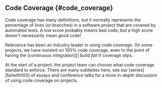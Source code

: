 ## Code Coverage {#code_coverage}

Code coverage has many definitions, but it normally represents the percentage of lines (or branches) in a software project that are covered by automated tests. A low score probably means bad code, but a high score doesn't necessarily mean good code!

Relevance has been an industry leader in using code coverage. On some projects, we have insisted on 100% code coverage, even to the point of having the [continuous integration][] build *fail* if coverage slips.

At the start of a project, the project team can choose what code coverage standard to enforce. There are many subtleties here, see our [series][failwith100] of essays and conference talks for a more in-depth discussion of using code coverage on projects.